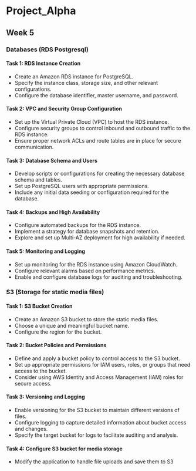 # Project_Alpha
## Week 5
### Databases (RDS Postgresql) 

#### Task 1: RDS Instance Creation
- Create an Amazon RDS instance for PostgreSQL.
- Specify the instance class, storage size, and other relevant configurations.
- Configure the database identifier, master username, and password.

#### Task 2: VPC and Security Group Configuration
- Set up the Virtual Private Cloud (VPC) to host the RDS instance.
- Configure security groups to control inbound and outbound traffic to the RDS instance.
- Ensure proper network ACLs and route tables are in place for secure communication.

#### Task 3: Database Schema and Users
- Develop scripts or configurations for creating the necessary database schema and tables.
- Set up PostgreSQL users with appropriate permissions.
- Include any initial data seeding or configuration required for the database.

#### Task 4: Backups and High Availability
- Configure automated backups for the RDS instance.
- Implement a strategy for database snapshots and retention.
- Explore and set up Multi-AZ deployment for high availability if needed.

#### Task 5: Monitoring and Logging
- Set up monitoring for the RDS instance using Amazon CloudWatch.
- Configure relevant alarms based on performance metrics.
- Enable and configure database logs for auditing and troubleshooting.

### S3 (Storage for static media files)

#### Task 1: S3 Bucket Creation
- Create an Amazon S3 bucket to store the static media files.
- Choose a unique and meaningful bucket name.
- Configure the region for the bucket.

#### Task 2: Bucket Policies and Permissions
- Define and apply a bucket policy to control access to the S3 bucket.
- Set up appropriate permissions for IAM users, roles, or groups that need access to the bucket.
- Consider using AWS Identity and Access Management (IAM) roles for secure access.

#### Task 3: Versioning and Logging
- Enable versioning for the S3 bucket to maintain different versions of files.
- Configure logging to capture detailed information about bucket access and changes.
- Specify the target bucket for logs to facilitate auditing and analysis.

#### Task 4: Configure S3 bucket for media storage
- Modify the application to handle file uploads and save them to S3
